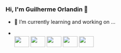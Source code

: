 ### Hi, I'm Guilherme Orlandin 👋

- 🌱 I’m currently learning and working on ...

- <div style="display: inline_block"><br>
    <img height="30" width="40" src="https://cdn.jsdelivr.net/gh/devicons/devicon@latest/icons/react/react-original.svg" />
    <img height="30" width="40" src="https://cdn.jsdelivr.net/gh/devicons/devicon@latest/icons/javascript/javascript-original.svg" />
    <img height="30" width="40" src="https://cdn.jsdelivr.net/gh/devicons/devicon@latest/icons/typescript/typescript-original.svg" />
    <img height="30" width="40" src="https://cdn.jsdelivr.net/gh/devicons/devicon@latest/icons/html5/html5-original-wordmark.svg" />
    <img height="30" width="40" src="https://cdn.jsdelivr.net/gh/devicons/devicon@latest/icons/css3/css3-original-wordmark.svg" />                         
</div>
